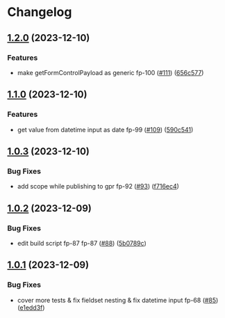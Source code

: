 # Changelog

## [1.2.0](https://github.com/what1s1ove/form-payload/compare/1.1.0...1.2.0) (2023-12-10)


### Features

* make getFormControlPayload as generic fp-100 ([#111](https://github.com/what1s1ove/form-payload/issues/111)) ([656c577](https://github.com/what1s1ove/form-payload/commit/656c57774b7a601b3a4e903e1219a0c3921346de))

## [1.1.0](https://github.com/what1s1ove/form-payload/compare/1.0.3...1.1.0) (2023-12-10)


### Features

* get value from datetime input as date fp-99 ([#109](https://github.com/what1s1ove/form-payload/issues/109)) ([590c541](https://github.com/what1s1ove/form-payload/commit/590c54161908e577cd579e64244cd9d8972955f4))

## [1.0.3](https://github.com/what1s1ove/form-payload/compare/1.0.2...1.0.3) (2023-12-10)


### Bug Fixes

* add scope while publishing to gpr fp-92 ([#93](https://github.com/what1s1ove/form-payload/issues/93)) ([f716ec4](https://github.com/what1s1ove/form-payload/commit/f716ec432e67e2d7a8584c914654c518d231bb4a))

## [1.0.2](https://github.com/what1s1ove/form-payload/compare/1.0.1...1.0.2) (2023-12-09)


### Bug Fixes

* edit build script fp-87 fp-87 ([#88](https://github.com/what1s1ove/form-payload/issues/88)) ([5b0789c](https://github.com/what1s1ove/form-payload/commit/5b0789c78d0a74d29a8205a53a4a0bd660823178))

## [1.0.1](https://github.com/what1s1ove/form-payload/compare/v1.0.0...1.0.1) (2023-12-09)


### Bug Fixes

* cover more tests & fix fieldset nesting & fix datetime input fp-68 ([#85](https://github.com/what1s1ove/form-payload/issues/85)) ([e1edd3f](https://github.com/what1s1ove/form-payload/commit/e1edd3f69a6631284a37c3fb401f2ac6e0f0ebdf))
